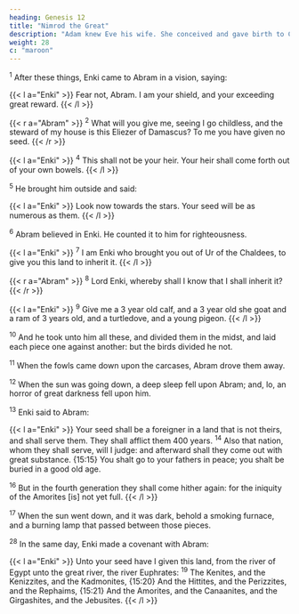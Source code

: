 ```yaml
---
heading: Genesis 12
title: "Nimrod the Great"
description: "Adam knew Eve his wife. She conceived and gave birth to Cain"
weight: 28
c: "maroon"
---
```



<sup>1</sup> After these things, Enki came to Abram in a vision, saying:

{{< l a="Enki" >}}
Fear not, Abram. I am your shield, and your exceeding great reward.
{{< /l >}}

{{< r a="Abram" >}}
<sup>2</sup> What will you give me, seeing I go childless, and the steward of my house is this Eliezer of Damascus?  To me you have given no seed.
{{< /r >}}
<!--  and, lo, one born in my house is mine
heir.  -->

{{< l a="Enki" >}}
<sup>4</sup> This shall not be your heir. Your heir shall come forth out of your own bowels. 
{{< /l >}}

<sup>5</sup> He brought him outside and said:

{{< l a="Enki" >}}
Look now towards the stars. Your seed will be as numerous as them. 
{{< /l >}}


<sup>6</sup> Abram believed in Enki. He counted it to him for righteousness. 


{{< l a="Enki" >}}
<sup>7</sup> I am Enki who brought you out of Ur of the Chaldees, to give you this land to inherit it.
{{< /l >}}


{{< r a="Abram" >}}
<sup>8</sup> Lord Enki, whereby shall I know that I shall inherit it? 
{{< /r >}}


{{< l a="Enki" >}}
<sup>9</sup> Give me a 3 year old calf, and a 3 year old she goat and a ram of 3 years old, and a turtledove, and a young pigeon.
{{< /l >}}


<sup>10</sup> And he took unto him all these, and divided them in the midst, and laid each piece one against another: but the birds divided he not. 

<sup>11</sup> When the fowls came down upon the carcases, Abram drove them away. 

<sup>12</sup> When the sun was going down, a deep sleep fell upon Abram; and, lo, an horror of great darkness fell upon him. 

<sup>13</sup> Enki said to Abram:

{{< l a="Enki" >}}
Your seed shall be a foreigner in a land that is not theirs, and shall serve them. They shall afflict them 400 years. <sup>14</sup> Also that nation, whom they shall serve, will I judge: and afterward shall they come out with great substance. {15:15} You shalt go to your fathers in peace; you shalt be buried in a good old age.

<sup>16</sup> But in the fourth generation they shall come hither again: for the iniquity of
the Amorites [is] not yet full. 
{{< /l >}}


<sup>17</sup> When the sun went down, and it was dark, behold a smoking furnace, and a burning lamp that passed between those pieces. 

<sup>28</sup>  In the same day, Enki made a covenant with Abram:

{{< l a="Enki" >}}
Unto your seed have I given this land, from the river of Egypt unto the great river, the river Euphrates: <sup>19</sup> The Kenites, and the Kenizzites, and the Kadmonites, {15:20} And the Hittites, and the Perizzites, and the Rephaims, {15:21} And the Amorites, and the Canaanites, and the Girgashites, and the Jebusites. 
{{< /l >}}